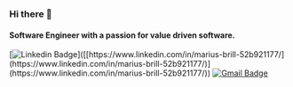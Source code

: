 ### Hi there 👋

#### Software Engineer with a passion for value driven software.

[![Linkedin Badge](https://img.shields.io/badge/-LinkedIn-blue?style=flat-square&logo=Linkedin&logoColor=white&link=[https://www.linkedin.com/in/jayrajroshan/](https://www.linkedin.com/in/marius-brill-52b921177/))]([[https://www.linkedin.com/in/marius-brill-52b921177/](https://www.linkedin.com/in/marius-brill-52b921177/)](https://www.linkedin.com/in/marius-brill-52b921177/))
[![Gmail Badge](https://img.shields.io/badge/-Gmail-d14836?style=flat-square&logo=Gmail&logoColor=white&link=kontakt@marius-brill.de)](mailto:kontakt@marius-brill.de)
